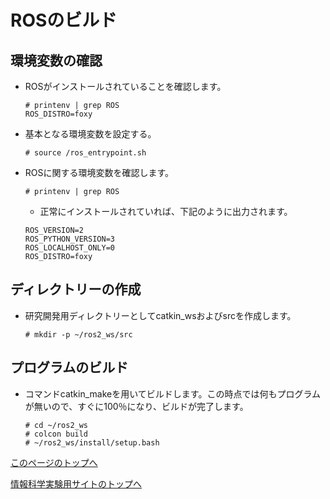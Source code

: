 # ROSのビルド

## 環境変数の確認
- ROSがインストールされていることを確認します。  
  ```
  # printenv | grep ROS
  ROS_DISTRO=foxy
  ```
- 基本となる環境変数を設定する。
  ```
  # source /ros_entrypoint.sh
  ```
- ROSに関する環境変数を確認します。  
  ```
  # printenv | grep ROS
  ```
  - 正常にインストールされていれば、下記のように出力されます。
  ```
  ROS_VERSION=2
  ROS_PYTHON_VERSION=3
  ROS_LOCALHOST_ONLY=0
  ROS_DISTRO=foxy
  ```

## ディレクトリーの作成
- 研究開発用ディレクトリーとしてcatkin_wsおよびsrcを作成します。
  ```
  # mkdir -p ~/ros2_ws/src
  ```

## プログラムのビルド
- コマンドcatkin_makeを用いてビルドします。この時点では何もプログラムが無いので、すぐに100％になり、ビルドが完了します。
  ```
  # cd ~/ros2_ws
  # colcon build
  # ~/ros2_ws/install/setup.bash
  ```

[このページのトップへ](#)

[情報科学実験用サイトのトップへ](https://stl-apu.github.io/laboratory_experiments/)
